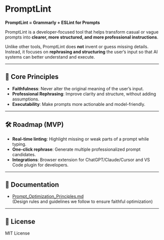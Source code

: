 # PromptLint

**PromptLint = Grammarly + ESLint for Prompts**

PromptLint is a developer-focused tool that helps transform casual or vague prompts into **clearer, more structured, and more professional instructions**.  

Unlike other tools, PromptLint does **not** invent or guess missing details. Instead, it focuses on **rephrasing and structuring** the user’s input so that AI systems can better understand and execute.

---

## 🎯 Core Principles
- **Faithfulness**: Never alter the original meaning of the user’s input.  
- **Professional Rephrasing**: Improve clarity and structure, without adding assumptions.  
- **Executability**: Make prompts more actionable and model-friendly.  

---

## 🛠️ Roadmap (MVP)
- **Real-time linting**: Highlight missing or weak parts of a prompt while typing.  
- **One-click rephrase**: Generate multiple professionalized prompt candidates.  
- **Integrations**: Browser extension for ChatGPT/Claude/Cursor and VS Code plugin for developers.  

---

## 📄 Documentation
- [Prompt_Optimization_Principles.md](https://github.com/ErdunE/promptlint/blob/main/Prompt_Optimization_Principles)   
(Design rules and guidelines we follow to ensure faithful optimization)

---

## 📜 License
MIT License

